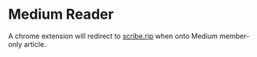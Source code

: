 # Medium Reader

A chrome extension will redirect to [scribe.rip](https://scribe.rip/) when onto Medium member-only article.

